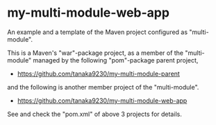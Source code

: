 # my-multi-module-web-app

An example and a template of the Maven project configured as "multi-module".

This is a Maven's "war"-package project, as a member of the "multi-module" managed by the following "pom"-package parent project,

- https://github.com/tanaka9230/my-multi-module-parent

and the following is another member project of the "multi-module".

- https://github.com/tanaka9230/my-multi-module-web-app

See and check the "pom.xml" of above 3 projects for details.
